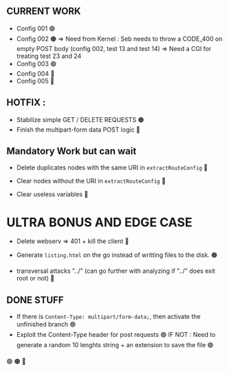 ## CURRENT WORK
- Config 001 🟢
- Config 002 🟠
	=> Need from Kernel : Seb needs to throw a CODE_400 on empty POST body (config 002, test 13 and test 14)
	=> Need a CGI for treating test 23 and 24
- Config 003 🟢
- Config 004 🔴
- Config 005 🔴

## HOTFIX :
- Stabilize simple GET / DELETE REQUESTS 🟠
- Finish the multipart-form data POST logic 🔴


## Mandatory Work but can wait
- Delete duplicates nodes with the same URI in `extractRouteConfig` 🔴

- Clear nodes without the URI in `extractRouteConfig` 🔴

- Clear useless variables 🔴



# ULTRA BONUS AND EDGE CASE
- Delete webserv => 401 + kill the client 🔴

- Generate `listing.html` on the go instead of writting files to the disk. 🟠

- transversal attacks "../" (can go further with analyzing if "../" does exit root or not) 🔴


## DONE STUFF
- If there is `Content-Type: multipart/form-data;`, then activate the unfinished branch 🟢
- Exploit the Content-Type header for post requests 🟢
IF NOT : Need to generate a random 10 lenghts string + an extension to save the file 🟢

🟢
🟠
🔴
